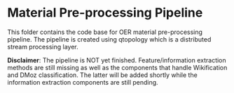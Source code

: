 # Material Pre-processing Pipeline

This folder contains the code base for OER material pre-processing pipeline. The pipeline is created
using qtopology which is a distributed stream processing layer.


**Disclaimer**: The pipeline is NOT yet finished. Feature/information extraction methods are still
missing as well as the components that handle Wikification and DMoz classification. The latter will
be added shortly while the information extraction components are still pending.